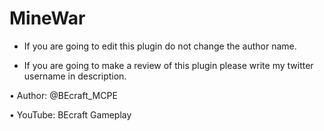 # MineWar

- If you are going to edit this plugin do not change the author name.

- If you are going to make a review of this plugin please write my twitter username in description.

• Author: @BEcraft_MCPE


• YouTube: BEcraft Gameplay